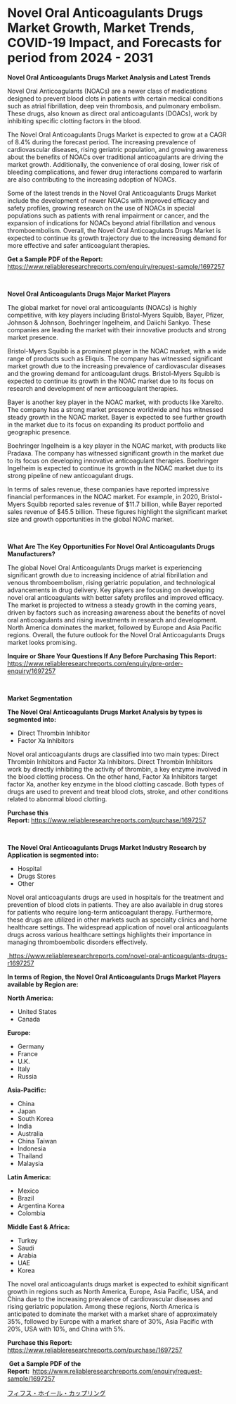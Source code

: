 <p><h1>Novel Oral Anticoagulants Drugs Market Growth, Market Trends, COVID-19 Impact, and Forecasts for period from 2024 - 2031</h1></p><p><strong>Novel Oral Anticoagulants Drugs Market Analysis and Latest Trends</strong></p>
<p><p>Novel Oral Anticoagulants (NOACs) are a newer class of medications designed to prevent blood clots in patients with certain medical conditions such as atrial fibrillation, deep vein thrombosis, and pulmonary embolism. These drugs, also known as direct oral anticoagulants (DOACs), work by inhibiting specific clotting factors in the blood.</p><p>The Novel Oral Anticoagulants Drugs Market is expected to grow at a CAGR of 8.4% during the forecast period. The increasing prevalence of cardiovascular diseases, rising geriatric population, and growing awareness about the benefits of NOACs over traditional anticoagulants are driving the market growth. Additionally, the convenience of oral dosing, lower risk of bleeding complications, and fewer drug interactions compared to warfarin are also contributing to the increasing adoption of NOACs.</p><p>Some of the latest trends in the Novel Oral Anticoagulants Drugs Market include the development of newer NOACs with improved efficacy and safety profiles, growing research on the use of NOACs in special populations such as patients with renal impairment or cancer, and the expansion of indications for NOACs beyond atrial fibrillation and venous thromboembolism. Overall, the Novel Oral Anticoagulants Drugs Market is expected to continue its growth trajectory due to the increasing demand for more effective and safer anticoagulant therapies.</p></p>
<p><strong>Get a Sample PDF of the Report:&nbsp;</strong> <a href="https://www.reliableresearchreports.com/enquiry/request-sample/1697257">https://www.reliableresearchreports.com/enquiry/request-sample/1697257</a></p>
<p>&nbsp;</p>
<p><strong>Novel Oral Anticoagulants Drugs Major Market Players</strong></p>
<p><p>The global market for novel oral anticoagulants (NOACs) is highly competitive, with key players including Bristol-Myers Squibb, Bayer, Pfizer, Johnson & Johnson, Boehringer Ingelheim, and Daiichi Sankyo. These companies are leading the market with their innovative products and strong market presence.</p><p>Bristol-Myers Squibb is a prominent player in the NOAC market, with a wide range of products such as Eliquis. The company has witnessed significant market growth due to the increasing prevalence of cardiovascular diseases and the growing demand for anticoagulant drugs. Bristol-Myers Squibb is expected to continue its growth in the NOAC market due to its focus on research and development of new anticoagulant therapies.</p><p>Bayer is another key player in the NOAC market, with products like Xarelto. The company has a strong market presence worldwide and has witnessed steady growth in the NOAC market. Bayer is expected to see further growth in the market due to its focus on expanding its product portfolio and geographic presence.</p><p>Boehringer Ingelheim is a key player in the NOAC market, with products like Pradaxa. The company has witnessed significant growth in the market due to its focus on developing innovative anticoagulant therapies. Boehringer Ingelheim is expected to continue its growth in the NOAC market due to its strong pipeline of new anticoagulant drugs.</p><p>In terms of sales revenue, these companies have reported impressive financial performances in the NOAC market. For example, in 2020, Bristol-Myers Squibb reported sales revenue of $11.7 billion, while Bayer reported sales revenue of $45.5 billion. These figures highlight the significant market size and growth opportunities in the global NOAC market.</p></p>
<p>&nbsp;</p>
<p><strong>What Are The Key Opportunities For Novel Oral Anticoagulants Drugs Manufacturers?</strong></p>
<p><p>The global Novel Oral Anticoagulants Drugs market is experiencing significant growth due to increasing incidence of atrial fibrillation and venous thromboembolism, rising geriatric population, and technological advancements in drug delivery. Key players are focusing on developing novel oral anticoagulants with better safety profiles and improved efficacy. The market is projected to witness a steady growth in the coming years, driven by factors such as increasing awareness about the benefits of novel oral anticoagulants and rising investments in research and development. North America dominates the market, followed by Europe and Asia Pacific regions. Overall, the future outlook for the Novel Oral Anticoagulants Drugs market looks promising.</p></p>
<p><strong>Inquire or Share Your Questions If Any Before Purchasing This Report:</strong> <a href="https://www.reliableresearchreports.com/enquiry/pre-order-enquiry/1697257">https://www.reliableresearchreports.com/enquiry/pre-order-enquiry/1697257</a></p>
<p>&nbsp;</p>
<p><strong>Market Segmentation</strong></p>
<p><strong>The Novel Oral Anticoagulants Drugs Market Analysis by types is segmented into:</strong></p>
<p><ul><li>Direct Thrombin Inhibitor</li><li>Factor Xa Inhibitors</li></ul></p>
<p><p>Novel oral anticoagulants drugs are classified into two main types: Direct Thrombin Inhibitors and Factor Xa Inhibitors. Direct Thrombin Inhibitors work by directly inhibiting the activity of thrombin, a key enzyme involved in the blood clotting process. On the other hand, Factor Xa Inhibitors target factor Xa, another key enzyme in the blood clotting cascade. Both types of drugs are used to prevent and treat blood clots, stroke, and other conditions related to abnormal blood clotting.</p></p>
<p><strong>Purchase this Report:&nbsp;</strong><a href="https://www.reliableresearchreports.com/purchase/1697257">https://www.reliableresearchreports.com/purchase/1697257</a></p>
<p>&nbsp;</p>
<p><strong>The Novel Oral Anticoagulants Drugs Market Industry Research by Application is segmented into:</strong></p>
<p><ul><li>Hospital</li><li>Drugs Stores</li><li>Other</li></ul></p>
<p><p>Novel oral anticoagulants drugs are used in hospitals for the treatment and prevention of blood clots in patients. They are also available in drug stores for patients who require long-term anticoagulant therapy. Furthermore, these drugs are utilized in other markets such as specialty clinics and home healthcare settings. The widespread application of novel oral anticoagulants drugs across various healthcare settings highlights their importance in managing thromboembolic disorders effectively.</p></p>
<p><a href="https://www.reliableresearchreports.com/novel-oral-anticoagulants-drugs-r1697257">&nbsp;https://www.reliableresearchreports.com/novel-oral-anticoagulants-drugs-r1697257</a></p>
<p><strong>In terms of Region, the Novel Oral Anticoagulants Drugs Market Players available by Region are:</strong></p>
<p>
    <p> <strong> North America: </strong>
        <ul>
            <li>United States</li>
            <li>Canada</li>
        </ul>
        </p> 
    <p> <strong> Europe: </strong>
        <ul>
            <li>Germany</li>
            <li>France</li>
            <li>U.K.</li>
            <li>Italy</li>
            <li>Russia</li>
        </ul>
        </p> 
    <p> <strong> Asia-Pacific: </strong>
        <ul>
            <li>China</li>
            <li>Japan</li>
            <li>South Korea</li>
            <li>India</li>
            <li>Australia</li>
            <li>China Taiwan</li>
            <li>Indonesia</li>
            <li>Thailand</li>
            <li>Malaysia</li>
        </ul>
        </p> 
    <p> <strong> Latin America: </strong>
        <ul>
            <li>Mexico</li>
            <li>Brazil</li>
            <li>Argentina Korea</li>
            <li>Colombia</li>
        </ul>
        </p> 
    <p> <strong> Middle East & Africa: </strong>
        <ul>
            <li>Turkey</li>
            <li>Saudi</li>
            <li>Arabia</li>
            <li>UAE</li>
            <li>Korea</li>
        </ul>
    </p>
    </p>
<p><p>The novel oral anticoagulants drugs market is expected to exhibit significant growth in regions such as North America, Europe, Asia Pacific, USA, and China due to the increasing prevalence of cardiovascular diseases and rising geriatric population. Among these regions, North America is anticipated to dominate the market with a market share of approximately 35%, followed by Europe with a market share of 30%, Asia Pacific with 20%, USA with 10%, and China with 5%.</p></p>
<p><strong>Purchase this Report: </strong><a href="https://www.reliableresearchreports.com/purchase/1697257">https://www.reliableresearchreports.com/purchase/1697257</a></p>
<p>&nbsp;<strong>Get a Sample PDF of the Report:&nbsp;&nbsp;</strong><a href="https://www.reliableresearchreports.com/enquiry/request-sample/1697257">https://www.reliableresearchreports.com/enquiry/request-sample/1697257</a></p>
<p><strong></strong></p>
<p><p><a href="https://github.com/oqxogxyvqe90775/Market-Research-Report-List-2/blob/main/869565865579.md">フィフス・ホイール・カップリング</a></p></p>